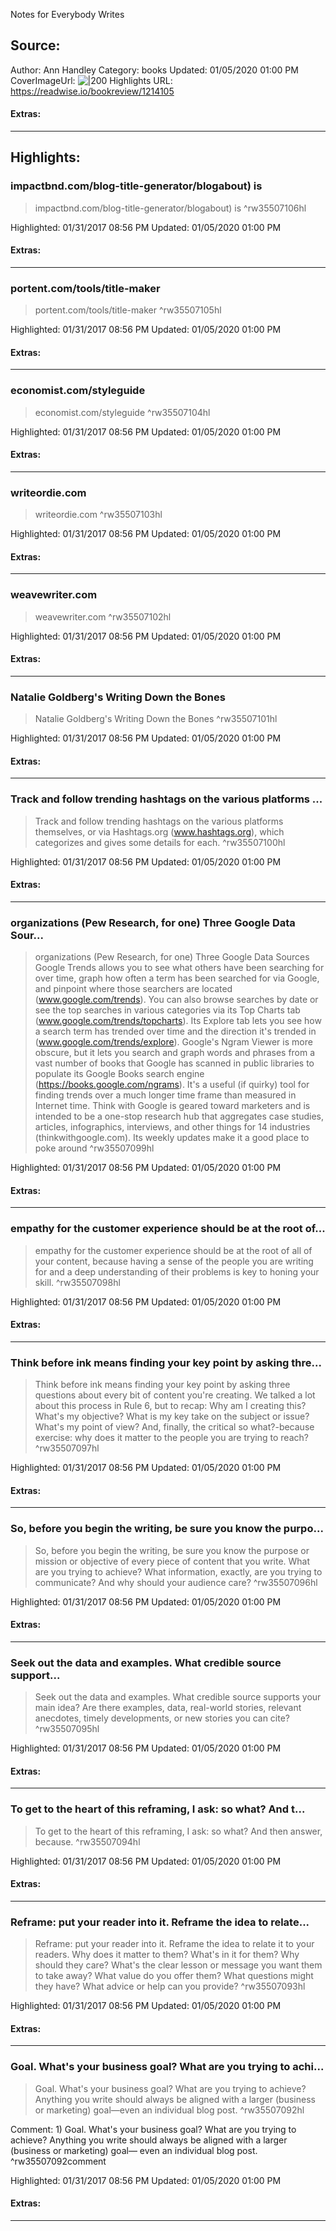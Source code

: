 Notes for Everybody Writes

## Source:
Author: Ann Handley
Category: books
Updated: 01/05/2020 01:00 PM
CoverImageUrl: 
![|200](https://images-na.ssl-images-amazon.com/images/I/41ZDtvtLunL._SL200_.jpg)
Highlights URL: https://readwise.io/bookreview/1214105


#### Extras:




 
-----
 ## Highlights:

### impactbnd.com/blog-title-generator/blogabout) is
>impactbnd.com/blog-title-generator/blogabout) is ^rw35507106hl


Highlighted: 01/31/2017 08:56 PM
Updated: 01/05/2020 01:00 PM


#### Extras:





------

### portent.com/tools/title-maker
>portent.com/tools/title-maker ^rw35507105hl


Highlighted: 01/31/2017 08:56 PM
Updated: 01/05/2020 01:00 PM


#### Extras:





------

### economist.com/styleguide
>economist.com/styleguide ^rw35507104hl


Highlighted: 01/31/2017 08:56 PM
Updated: 01/05/2020 01:00 PM


#### Extras:





------

### writeordie.com
>writeordie.com ^rw35507103hl


Highlighted: 01/31/2017 08:56 PM
Updated: 01/05/2020 01:00 PM


#### Extras:





------

### weavewriter.com
>weavewriter.com ^rw35507102hl


Highlighted: 01/31/2017 08:56 PM
Updated: 01/05/2020 01:00 PM


#### Extras:





------

### Natalie Goldberg's Writing Down the Bones
>Natalie Goldberg's Writing Down the Bones ^rw35507101hl


Highlighted: 01/31/2017 08:56 PM
Updated: 01/05/2020 01:00 PM


#### Extras:





------

### Track and follow trending hashtags on the various platforms ...
>Track and follow trending hashtags on the various platforms themselves, or via Hashtags.org (www.hashtags.org), which categorizes and gives some details for each. ^rw35507100hl


Highlighted: 01/31/2017 08:56 PM
Updated: 01/05/2020 01:00 PM


#### Extras:





------

### organizations (Pew Research, for one) Three Google Data Sour...
>organizations (Pew Research, for one) Three Google Data Sources Google Trends allows you to see what others have been searching for over time, graph how often a term has been searched for via Google, and pinpoint where those searchers are located (www.google.com/trends). You can also browse searches by date or see the top searches in various categories via its Top Charts tab (www.google.com/trends/topcharts). Its Explore tab lets you see how a search term has trended over time and the direction it's trended in (www.google.com/trends/explore). Google's Ngram Viewer is more obscure, but it lets you search and graph words and phrases from a vast number of books that Google has scanned in public libraries to populate its Google Books search engine (https://books.google.com/ngrams). It's a useful (if quirky) tool for finding trends over a much longer time frame than measured in Internet time. Think with Google is geared toward marketers and is intended to be a one-stop research hub that aggregates case studies, articles, infographics, interviews, and other things for 14 industries (thinkwithgoogle.com). Its weekly updates make it a good place to poke around ^rw35507099hl


Highlighted: 01/31/2017 08:56 PM
Updated: 01/05/2020 01:00 PM


#### Extras:





------

### empathy for the customer experience should be at the root of...
>empathy for the customer experience should be at the root of all of your content, because having a sense of the people you are writing for and a deep understanding of their problems is key to honing your skill. ^rw35507098hl


Highlighted: 01/31/2017 08:56 PM
Updated: 01/05/2020 01:00 PM


#### Extras:





------

### Think before ink means finding your key point by asking thre...
>Think before ink means finding your key point by asking three questions about every bit of content you're creating. We talked a lot about this process in Rule 6, but to recap: Why am I creating this? What's my objective? What is my key take on the subject or issue? What's my point of view? And, finally, the critical so what?-because exercise: why does it matter to the people you are trying to reach? ^rw35507097hl


Highlighted: 01/31/2017 08:56 PM
Updated: 01/05/2020 01:00 PM


#### Extras:





------

### So, before you begin the writing, be sure you know the purpo...
>So, before you begin the writing, be sure you know the purpose or mission or objective of every piece of content that you write. What are you trying to achieve? What information, exactly, are you trying to communicate? And why should your audience care? ^rw35507096hl


Highlighted: 01/31/2017 08:56 PM
Updated: 01/05/2020 01:00 PM


#### Extras:





------

### Seek out the data and examples. What credible source support...
>Seek out the data and examples. What credible source supports your main idea? Are there examples, data, real-world stories, relevant anecdotes, timely developments, or new stories you can cite? ^rw35507095hl


Highlighted: 01/31/2017 08:56 PM
Updated: 01/05/2020 01:00 PM


#### Extras:





------

### To get to the heart of this reframing, I ask: so what? And t...
>To get to the heart of this reframing, I ask: so what? And then answer, because. ^rw35507094hl


Highlighted: 01/31/2017 08:56 PM
Updated: 01/05/2020 01:00 PM


#### Extras:





------

### Reframe: put your reader into it. Reframe the idea to relate...
>Reframe: put your reader into it. Reframe the idea to relate it to your readers. Why does it matter to them? What's in it for them? Why should they care? What's the clear lesson or message you want them to take away? What value do you offer them? What questions might they have? What advice or help can you provide? ^rw35507093hl


Highlighted: 01/31/2017 08:56 PM
Updated: 01/05/2020 01:00 PM


#### Extras:





------

### Goal. What's your business goal? What are you trying to achi...
>Goal. What's your business goal? What are you trying to achieve? Anything you write should always be aligned with a larger (business or marketing) goal—even an individual blog post. ^rw35507092hl

Comment: 1) Goal. What's your business goal? What are you trying to achieve? Anything you write should always be aligned with a larger (business or marketing) goal— even an individual blog post. ^rw35507092comment

Highlighted: 01/31/2017 08:56 PM
Updated: 01/05/2020 01:00 PM


#### Extras:





------

